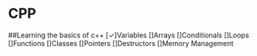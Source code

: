 # CPP
##Learning the basics of c++
 [✓]Variables
 []Arrays
 []Conditionals
 []Loops
 []Functions
 []Classes
 []Pointers
 []Destructors
 []Memory Management

